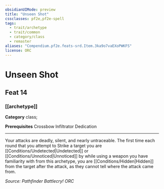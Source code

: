 ```yaml
---
obsidianUIMode: preview
title: "Unseen Shot"
cssclasses: pf2e,pf2e-spell
tags:
  - trait/archetype
  - trait/common
  - category/class
  - remaster
aliases: "Compendium.pf2e.feats-srd.Item.3ka9o7vaEXoPWKFS"
license: ORC
---
```

# Unseen Shot
## Feat 14
### [[archetype]]

**Category** class; 



**Prerequisites** Crossbow Infiltrator Dedication
* * *
Your attacks are deadly, silent, and nearly untraceable. The first time each round that you attempt to Strike a target you are [[Conditions/Undetected|Undetected]] or [[Conditions/Unnoticed|Unnoticed]] by while using a weapon you have familiarity with from this archetype, you are [[Conditions/Hidden|Hidden]] from the target after the attack, as they cannot tell where the attack came from.

*Source: Pathfinder Battlecry!*
*ORC*